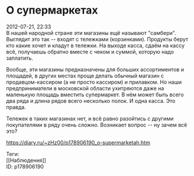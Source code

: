 О супермаркетах
================

   
 2012-07-21, 22:33   
  В нашей народной стране эти магазины ещё называют "самбери". Выглядит это так -- входят с тележками (корзинками). Продукты берут кто какие хочет и кладут в тележки. На выходе касса, сдаём на кассу всё, получаешь обратно вместе с чеком и суммой, которую надо заплатить.   
   
 Вообще, эти магазины предназначены для больших ассортиментов и площадей, в других местах проще делать обычный магазин с продавцом-кассиром (а не просто кассиром) и прилавком. Но наши предприниматели в московской области ухитряются даже на маленькую площадь вместить супермаркет. В нём может быть всего   два ряда   и длина рядов всего несколько полок. И одна касса. Это правда.   
   
 Тележек в таких магазинах нет, и всё равно разойтись с другими покупателями в ряду очень сложно. Возникает вопрос -- ну зачем всё это?   
    
 <https://diary.ru/~zHz00/p178906190_o-supermarketah.htm>   
   
 Теги:   
 [[Наблюдения]]   
 ID: p178906190